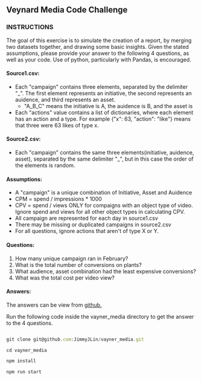 ## Veynard Media Code Challenge

### INSTRUCTIONS
The goal of this exercise is to simulate the creation of a report, by merging two datasets together, and drawing some basic insights.  Given the stated assumptions, please provide your answer to the following 4 questions, as well as your code.  Use of python, particularly with Pandas, is encouraged.

#### Source1.csv:
* Each "campaign" contains three elements, separated by the delimiter "\_".  The first element represents an initiative, the second represents an auidence, and third represents an asset.
  * "A_B_C" means the initiative is A, the auidence is B, and the asset is
* Each "actions" value contains a list of dictionaries, where each element has an action and a type.  For example {"x": 63, "action": "like"} means that three were 63 likes of type x.


#### Source2.csv:
* Each "campaign" contains the same three elements(initiative, auidence, asset), separated by the same delimiter "\_", but in this case the order of the elements is random.



#### Assumptions:
* A "campaign" is a unique combination of Initiative, Asset and Auidence
* CPM = spend / impressions * 1000
* CPV = spend / views ONLY for compaigns with an object type of video.  Ignore spend and views for all other object types in calculating CPV.
* All campaign are represented for each day in source1.csv
* There may be missing or duplicated campaigns in source2.csv
* For all questions, ignore actions that aren't of type X or Y.



#### Questions:
1. How many unique campaign ran in February?
2. What is the total number of conversions on plants?
3. What audience, asset combination had the least expensive conversions?
4. What was the total cost per video view?

#### Answers:

The answers can be view from [github.](https://github.com/JimmyJLin/vayner_media)

Run the following code inside the vayner_media directory to get the answer to the 4 questions.


```javascript

git clone git@github.com:JimmyJLin/vayner_media.git

cd vayner_media

npm install

npm run start

```
